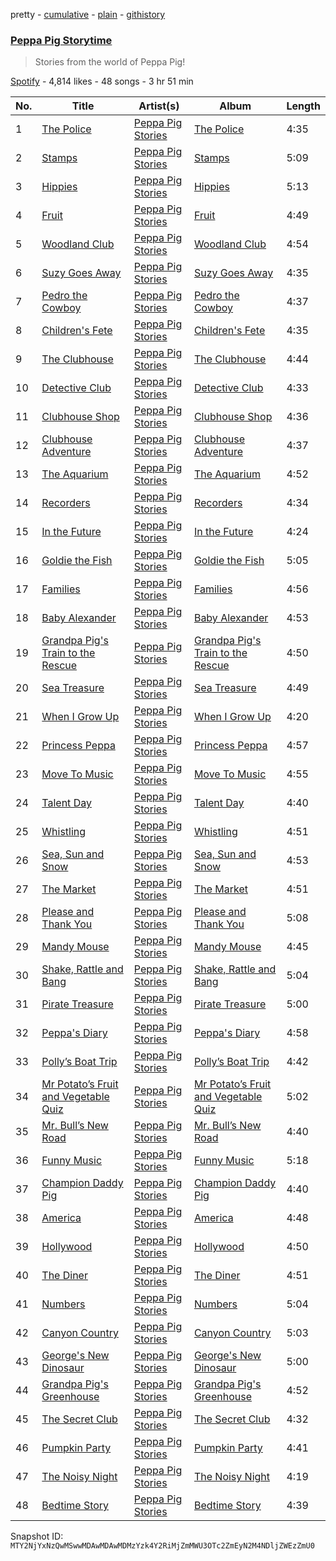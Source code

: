 pretty - [cumulative](/playlists/cumulative/37i9dQZF1DX112MgKHIKSG.md) - [plain](/playlists/plain/37i9dQZF1DX112MgKHIKSG) - [githistory](https://github.githistory.xyz/mackorone/spotify-playlist-archive/blob/main/playlists/plain/37i9dQZF1DX112MgKHIKSG)

### [Peppa Pig Storytime](https://open.spotify.com/playlist/37i9dQZF1DX112MgKHIKSG)

> Stories from the world of Peppa Pig!

[Spotify](https://open.spotify.com/user/spotify) - 4,814 likes - 48 songs - 3 hr 51 min

| No. | Title | Artist(s) | Album | Length |
|---|---|---|---|---|
| 1 | [The Police](https://open.spotify.com/track/59ePSqa0c34JYeZgQjIgxH) | [Peppa Pig Stories](https://open.spotify.com/artist/7paD0Gb7ds5SE45UyOhGr8) | [The Police](https://open.spotify.com/album/6q4LJiw4pQrtVMp2hF4V2z) | 4:35 |
| 2 | [Stamps](https://open.spotify.com/track/65Mv5BtFFOd4zElAJLfGbv) | [Peppa Pig Stories](https://open.spotify.com/artist/7paD0Gb7ds5SE45UyOhGr8) | [Stamps](https://open.spotify.com/album/0Pi0sVIqpuk4t7UFdlOYij) | 5:09 |
| 3 | [Hippies](https://open.spotify.com/track/3XxccRconlNd4bGVJ6aJ7f) | [Peppa Pig Stories](https://open.spotify.com/artist/7paD0Gb7ds5SE45UyOhGr8) | [Hippies](https://open.spotify.com/album/02eHaAuZyUQo3C2ptTTFyP) | 5:13 |
| 4 | [Fruit](https://open.spotify.com/track/2ZOcUG7jvxFFrLduwdJu91) | [Peppa Pig Stories](https://open.spotify.com/artist/7paD0Gb7ds5SE45UyOhGr8) | [Fruit](https://open.spotify.com/album/1xCRsVQMNRjNhCbw5NRFFo) | 4:49 |
| 5 | [Woodland Club](https://open.spotify.com/track/386dcPQsLsyLSV7d0gBxfS) | [Peppa Pig Stories](https://open.spotify.com/artist/7paD0Gb7ds5SE45UyOhGr8) | [Woodland Club](https://open.spotify.com/album/1U9dTYl4a98KT9QsaE45Ar) | 4:54 |
| 6 | [Suzy Goes Away](https://open.spotify.com/track/2dH1QEKZpZbV3o3PsYfPet) | [Peppa Pig Stories](https://open.spotify.com/artist/7paD0Gb7ds5SE45UyOhGr8) | [Suzy Goes Away](https://open.spotify.com/album/2QGsdvIitiEGH2MiY9xBFO) | 4:35 |
| 7 | [Pedro the Cowboy](https://open.spotify.com/track/0nT3WCawEtgSr9Kmmok3uQ) | [Peppa Pig Stories](https://open.spotify.com/artist/7paD0Gb7ds5SE45UyOhGr8) | [Pedro the Cowboy](https://open.spotify.com/album/0cGi30LcmBw9xpeSQjmLeX) | 4:37 |
| 8 | [Children's Fete](https://open.spotify.com/track/1FeMD4VehSx5GKeH1n1F9F) | [Peppa Pig Stories](https://open.spotify.com/artist/7paD0Gb7ds5SE45UyOhGr8) | [Children's Fete](https://open.spotify.com/album/2nNO6QaqDR6IOzVirT1slG) | 4:35 |
| 9 | [The Clubhouse](https://open.spotify.com/track/3zJXXCikv7U39IWXFNK2WT) | [Peppa Pig Stories](https://open.spotify.com/artist/7paD0Gb7ds5SE45UyOhGr8) | [The Clubhouse](https://open.spotify.com/album/7mciRu1ImlY5Ac5Tbrl0Bh) | 4:44 |
| 10 | [Detective Club](https://open.spotify.com/track/4JisnwjbfA7f9QQzRaQHef) | [Peppa Pig Stories](https://open.spotify.com/artist/7paD0Gb7ds5SE45UyOhGr8) | [Detective Club](https://open.spotify.com/album/0rh9nHl31jvE3pvjKg3QfT) | 4:33 |
| 11 | [Clubhouse Shop](https://open.spotify.com/track/6nBJJEayxZoIgANJXLHJQM) | [Peppa Pig Stories](https://open.spotify.com/artist/7paD0Gb7ds5SE45UyOhGr8) | [Clubhouse Shop](https://open.spotify.com/album/5znscvtFr36731u36ivOiB) | 4:36 |
| 12 | [Clubhouse Adventure](https://open.spotify.com/track/72UkvnWZqE7XZSPcW9Of1R) | [Peppa Pig Stories](https://open.spotify.com/artist/7paD0Gb7ds5SE45UyOhGr8) | [Clubhouse Adventure](https://open.spotify.com/album/242MfWPQzeb1b3V4P1n71n) | 4:37 |
| 13 | [The Aquarium](https://open.spotify.com/track/4vlO8Ul9BRrFe9Tm35prMS) | [Peppa Pig Stories](https://open.spotify.com/artist/7paD0Gb7ds5SE45UyOhGr8) | [The Aquarium](https://open.spotify.com/album/1jMwGVtAL1z213xcIKZxIH) | 4:52 |
| 14 | [Recorders](https://open.spotify.com/track/3O58vORF789QBFOxbBrmiT) | [Peppa Pig Stories](https://open.spotify.com/artist/7paD0Gb7ds5SE45UyOhGr8) | [Recorders](https://open.spotify.com/album/3aw208Oo8dvCwrkdXPc9S3) | 4:34 |
| 15 | [In the Future](https://open.spotify.com/track/2vBceP1h2dyvpzZeGH9NNU) | [Peppa Pig Stories](https://open.spotify.com/artist/7paD0Gb7ds5SE45UyOhGr8) | [In the Future](https://open.spotify.com/album/5FkRKUHzmODVgv3WhTwrBx) | 4:24 |
| 16 | [Goldie the Fish](https://open.spotify.com/track/11cSlsmHGtGELKOznBTyQk) | [Peppa Pig Stories](https://open.spotify.com/artist/7paD0Gb7ds5SE45UyOhGr8) | [Goldie the Fish](https://open.spotify.com/album/2ywnxffXgxjphXx7iXwJaL) | 5:05 |
| 17 | [Families](https://open.spotify.com/track/5WNNUyLMCuu7msTVtRVpyk) | [Peppa Pig Stories](https://open.spotify.com/artist/7paD0Gb7ds5SE45UyOhGr8) | [Families](https://open.spotify.com/album/23kISPLUiyxM3TGIzx7ehV) | 4:56 |
| 18 | [Baby Alexander](https://open.spotify.com/track/2Mmd5rXdRdSIHPhPsLW4B9) | [Peppa Pig Stories](https://open.spotify.com/artist/7paD0Gb7ds5SE45UyOhGr8) | [Baby Alexander](https://open.spotify.com/album/5yvBa2MLbSDK8Dk6CFmioE) | 4:53 |
| 19 | [Grandpa Pig's Train to the Rescue](https://open.spotify.com/track/7M8T9iv6w49bOxpchiSVCR) | [Peppa Pig Stories](https://open.spotify.com/artist/7paD0Gb7ds5SE45UyOhGr8) | [Grandpa Pig's Train to the Rescue](https://open.spotify.com/album/4pFmnBH9HhbCCuTn2MZfk8) | 4:50 |
| 20 | [Sea Treasure](https://open.spotify.com/track/3RbNHTQgPshnCxpta49bqp) | [Peppa Pig Stories](https://open.spotify.com/artist/7paD0Gb7ds5SE45UyOhGr8) | [Sea Treasure](https://open.spotify.com/album/7EEJGwwnVXmNXvp5vgLNoi) | 4:49 |
| 21 | [When I Grow Up](https://open.spotify.com/track/7o3EmAAZuhyCv4LwRtnNcB) | [Peppa Pig Stories](https://open.spotify.com/artist/7paD0Gb7ds5SE45UyOhGr8) | [When I Grow Up](https://open.spotify.com/album/7K6voj7FOEOBfPlk5PGX0A) | 4:20 |
| 22 | [Princess Peppa](https://open.spotify.com/track/1kcPCZrn7P8UYabYatATBm) | [Peppa Pig Stories](https://open.spotify.com/artist/7paD0Gb7ds5SE45UyOhGr8) | [Princess Peppa](https://open.spotify.com/album/3uK8o3WWxl8AB6HiLQTnPM) | 4:57 |
| 23 | [Move To Music](https://open.spotify.com/track/1cJznZ0QDWB0UU24ZDjHIi) | [Peppa Pig Stories](https://open.spotify.com/artist/7paD0Gb7ds5SE45UyOhGr8) | [Move To Music](https://open.spotify.com/album/0KfLX0CKdU6uHic4xyPq0c) | 4:55 |
| 24 | [Talent Day](https://open.spotify.com/track/2LLlH12XHOZjv9gFA9ibax) | [Peppa Pig Stories](https://open.spotify.com/artist/7paD0Gb7ds5SE45UyOhGr8) | [Talent Day](https://open.spotify.com/album/0lJqL5GWW0JF9ptafbhBKC) | 4:40 |
| 25 | [Whistling](https://open.spotify.com/track/3eTV8uv5sxrFvpGMDEwKpb) | [Peppa Pig Stories](https://open.spotify.com/artist/7paD0Gb7ds5SE45UyOhGr8) | [Whistling](https://open.spotify.com/album/4mYj1TrcCkA9tzOS2P7Jt5) | 4:51 |
| 26 | [Sea, Sun and Snow](https://open.spotify.com/track/1cm49rUMUA8c2LwPFGTCLq) | [Peppa Pig Stories](https://open.spotify.com/artist/7paD0Gb7ds5SE45UyOhGr8) | [Sea, Sun and Snow](https://open.spotify.com/album/6cSUdAlg7z3NGroFa1wnYy) | 4:53 |
| 27 | [The Market](https://open.spotify.com/track/4G2Qswzk6xldWWX5sGQXId) | [Peppa Pig Stories](https://open.spotify.com/artist/7paD0Gb7ds5SE45UyOhGr8) | [The Market](https://open.spotify.com/album/3B8mE99K2j8RAlYXZw4fMg) | 4:51 |
| 28 | [Please and Thank You](https://open.spotify.com/track/65Pe1SrcTnhMgWKcTnwe6o) | [Peppa Pig Stories](https://open.spotify.com/artist/7paD0Gb7ds5SE45UyOhGr8) | [Please and Thank You](https://open.spotify.com/album/5OJ1xJqd0jHQR2Fm2wBaCu) | 5:08 |
| 29 | [Mandy Mouse](https://open.spotify.com/track/3plR4Br6f2QpxnPaQokXzH) | [Peppa Pig Stories](https://open.spotify.com/artist/7paD0Gb7ds5SE45UyOhGr8) | [Mandy Mouse](https://open.spotify.com/album/5WYoSMuqhb4P5IhLoxQN9Z) | 4:45 |
| 30 | [Shake, Rattle and Bang](https://open.spotify.com/track/3HYbGT89Qw1eTu6uupE6mz) | [Peppa Pig Stories](https://open.spotify.com/artist/7paD0Gb7ds5SE45UyOhGr8) | [Shake, Rattle and Bang](https://open.spotify.com/album/38cxq9QLrImHqvopW6TYa7) | 5:04 |
| 31 | [Pirate Treasure](https://open.spotify.com/track/5HbS4avLoZIYTVcElQmtmE) | [Peppa Pig Stories](https://open.spotify.com/artist/7paD0Gb7ds5SE45UyOhGr8) | [Pirate Treasure](https://open.spotify.com/album/3hfnU4gXOokoXNh9zzesoO) | 5:00 |
| 32 | [Peppa's Diary](https://open.spotify.com/track/5GvBsY9pVnqxNFCEkgbaLx) | [Peppa Pig Stories](https://open.spotify.com/artist/7paD0Gb7ds5SE45UyOhGr8) | [Peppa's Diary](https://open.spotify.com/album/2Qbqtrggsk6f48Aejd6Qqn) | 4:58 |
| 33 | [Polly’s Boat Trip](https://open.spotify.com/track/5lCUPJJw1ABi6AMLnVnqA5) | [Peppa Pig Stories](https://open.spotify.com/artist/7paD0Gb7ds5SE45UyOhGr8) | [Polly’s Boat Trip](https://open.spotify.com/album/6rOMuqLpTdnQVQEMJw0p08) | 4:42 |
| 34 | [Mr Potato’s Fruit and Vegetable Quiz](https://open.spotify.com/track/7KskEdVJK6i1T1rL0YnmeU) | [Peppa Pig Stories](https://open.spotify.com/artist/7paD0Gb7ds5SE45UyOhGr8) | [Mr Potato’s Fruit and Vegetable Quiz](https://open.spotify.com/album/4tPzxulpQr0eD0scth53hR) | 5:02 |
| 35 | [Mr\. Bull’s New Road](https://open.spotify.com/track/0GarqL5SGXuARB5gmyJcNz) | [Peppa Pig Stories](https://open.spotify.com/artist/7paD0Gb7ds5SE45UyOhGr8) | [Mr\. Bull’s New Road](https://open.spotify.com/album/28F7Qyh5kegevu1NSWPaO7) | 4:40 |
| 36 | [Funny Music](https://open.spotify.com/track/6rrFkC5yrI5slYxhY0iHR5) | [Peppa Pig Stories](https://open.spotify.com/artist/7paD0Gb7ds5SE45UyOhGr8) | [Funny Music](https://open.spotify.com/album/2pvsYjh6BWOjllE8FuEcsH) | 5:18 |
| 37 | [Champion Daddy Pig](https://open.spotify.com/track/5iMgLwRqO1EpALBabpQmvp) | [Peppa Pig Stories](https://open.spotify.com/artist/7paD0Gb7ds5SE45UyOhGr8) | [Champion Daddy Pig](https://open.spotify.com/album/4drhK7QL3MvfBRd2WRuvIL) | 4:40 |
| 38 | [America](https://open.spotify.com/track/0Nzwm4KA8cgfXr6eN9JkHB) | [Peppa Pig Stories](https://open.spotify.com/artist/7paD0Gb7ds5SE45UyOhGr8) | [America](https://open.spotify.com/album/3lirA9Q3wQ1JdfO2b1fZFw) | 4:48 |
| 39 | [Hollywood](https://open.spotify.com/track/5xF9VNk1hnBFhNXJa3C8DL) | [Peppa Pig Stories](https://open.spotify.com/artist/7paD0Gb7ds5SE45UyOhGr8) | [Hollywood](https://open.spotify.com/album/48hErmlP8p0NT3PGYu9bY3) | 4:50 |
| 40 | [The Diner](https://open.spotify.com/track/65pAgzaSTTz9K92UJ0voMM) | [Peppa Pig Stories](https://open.spotify.com/artist/7paD0Gb7ds5SE45UyOhGr8) | [The Diner](https://open.spotify.com/album/5YwKoIQPdAFUHk4HILFEFj) | 4:51 |
| 41 | [Numbers](https://open.spotify.com/track/2GFjGY9lcKkt1CsrQu6MJM) | [Peppa Pig Stories](https://open.spotify.com/artist/7paD0Gb7ds5SE45UyOhGr8) | [Numbers](https://open.spotify.com/album/1F5lXNSKE3pXV6KaiEIRae) | 5:04 |
| 42 | [Canyon Country](https://open.spotify.com/track/3hx01GuaZb7S1Hdj18fZR5) | [Peppa Pig Stories](https://open.spotify.com/artist/7paD0Gb7ds5SE45UyOhGr8) | [Canyon Country](https://open.spotify.com/album/0QR6cTMDu4kWRszUVNwsRl) | 5:03 |
| 43 | [George's New Dinosaur](https://open.spotify.com/track/2emZTR4wbbE4vMKkb8lnUV) | [Peppa Pig Stories](https://open.spotify.com/artist/7paD0Gb7ds5SE45UyOhGr8) | [George's New Dinosaur](https://open.spotify.com/album/0XO6Nc7vMiXoh7OdM8eOVK) | 5:00 |
| 44 | [Grandpa Pig's Greenhouse](https://open.spotify.com/track/5dtUmR3YwpQ8OK4pKri9Zg) | [Peppa Pig Stories](https://open.spotify.com/artist/7paD0Gb7ds5SE45UyOhGr8) | [Grandpa Pig's Greenhouse](https://open.spotify.com/album/0INJJ0vLQXZpUclqlbSUgB) | 4:52 |
| 45 | [The Secret Club](https://open.spotify.com/track/3JXfwrh1eukIff5S2q4Wtn) | [Peppa Pig Stories](https://open.spotify.com/artist/7paD0Gb7ds5SE45UyOhGr8) | [The Secret Club](https://open.spotify.com/album/6YAIkMdVO9D3kzEQZmPQ4m) | 4:32 |
| 46 | [Pumpkin Party](https://open.spotify.com/track/4KkZdVwJKDqkwcrlvkWfLt) | [Peppa Pig Stories](https://open.spotify.com/artist/7paD0Gb7ds5SE45UyOhGr8) | [Pumpkin Party](https://open.spotify.com/album/6FN40U4McCrcR5fhaVfWXQ) | 4:41 |
| 47 | [The Noisy Night](https://open.spotify.com/track/76fYm2twdIR0V1JWI2pz4b) | [Peppa Pig Stories](https://open.spotify.com/artist/7paD0Gb7ds5SE45UyOhGr8) | [The Noisy Night](https://open.spotify.com/album/1DhGPaGfuzgqfcQ6qBx485) | 4:19 |
| 48 | [Bedtime Story](https://open.spotify.com/track/3otVu4YB9YM5yc81lUzWdQ) | [Peppa Pig Stories](https://open.spotify.com/artist/7paD0Gb7ds5SE45UyOhGr8) | [Bedtime Story](https://open.spotify.com/album/1d0Kk6LZgGIcQ8dk98cLMl) | 4:39 |

Snapshot ID: `MTY2NjYxNzQwMSwwMDAwMDAwMDMzYzk4Y2RiMjZmMWU3OTc2ZmEyN2M4NDljZWEzZmU0`
